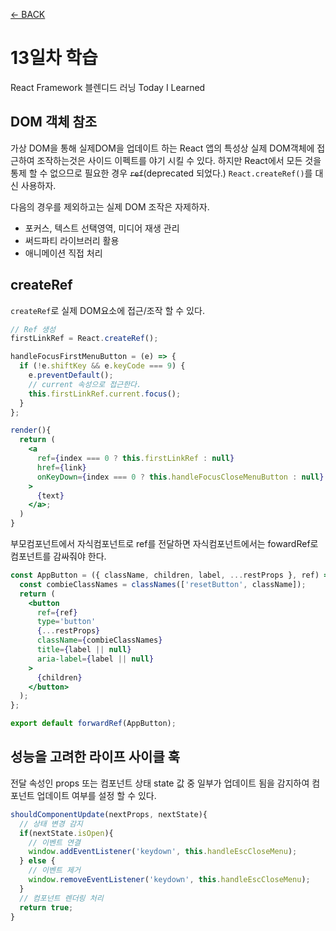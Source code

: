 [← BACK](./README.md)

# 13일차 학습

React Framework 블렌디드 러닝 Today I Learned

## DOM 객체 참조

가상 DOM을 통해 실제DOM을 업데이트 하는 React 앱의 특성상 실제 DOM객체에 접근하여 조작하는것은 사이드 이펙트를 야기 시킬 수 있다.
하지만 React에서 모든 것을 통제 할 수 없으므로 필요한 경우 ~~`ref`~~(deprecated 되었다.) `React.createRef()`를 대신 사용하자.

다음의 경우를 제외하고는 실제 DOM 조작은 자제하자.

- 포커스, 텍스트 선택영역, 미디어 재생 관리
- 써드파티 라이브러리 활용
- 애니메이션 직접 처리

## createRef

`createRef`로 실제 DOM요소에 접근/조작 할 수 있다.

```jsx
// Ref 생성
firstLinkRef = React.createRef();

handleFocusFirstMenuButton = (e) => {
  if (!e.shiftKey && e.keyCode === 9) {
    e.preventDefault();
    // current 속성으로 접근한다.
    this.firstLinkRef.current.focus();
  }
};

render(){
  return (
    <a
      ref={index === 0 ? this.firstLinkRef : null}
      href={link}
      onKeyDown={index === 0 ? this.handleFocusCloseMenuButton : null}
    >
      {text}
    </a>;
  )
}
```

부모컴포넌트에서 자식컴포넌트로 ref를 전달하면 자식컴포넌트에서는 fowardRef로 컴포넌트를 감싸줘야 한다.

```jsx
const AppButton = ({ className, children, label, ...restProps }, ref) => {
  const combieClassNames = classNames(['resetButton', className]);
  return (
    <button
      ref={ref}
      type='button'
      {...restProps}
      className={combieClassNames}
      title={label || null}
      aria-label={label || null}
    >
      {children}
    </button>
  );
};

export default forwardRef(AppButton);
```

## 성능을 고려한 라이프 사이클 훅

전달 속성인 props 또는 컴포넌트 상태 state 값 중 일부가 업데이트 됨을 감지하여 컴포넌트 업데이트 여부를 설정 할 수 있다.

```jsx
shouldComponentUpdate(nextProps, nextState){
  // 상태 변경 감지
  if(nextState.isOpen){
    // 이벤트 연결
    window.addEventListener('keydown', this.handleEscCloseMenu);
  } else {
    // 이벤트 제거
    window.removeEventListener('keydown', this.handleEscCloseMenu);
  }
  // 컴포넌트 렌더링 처리
  return true;
}
```
